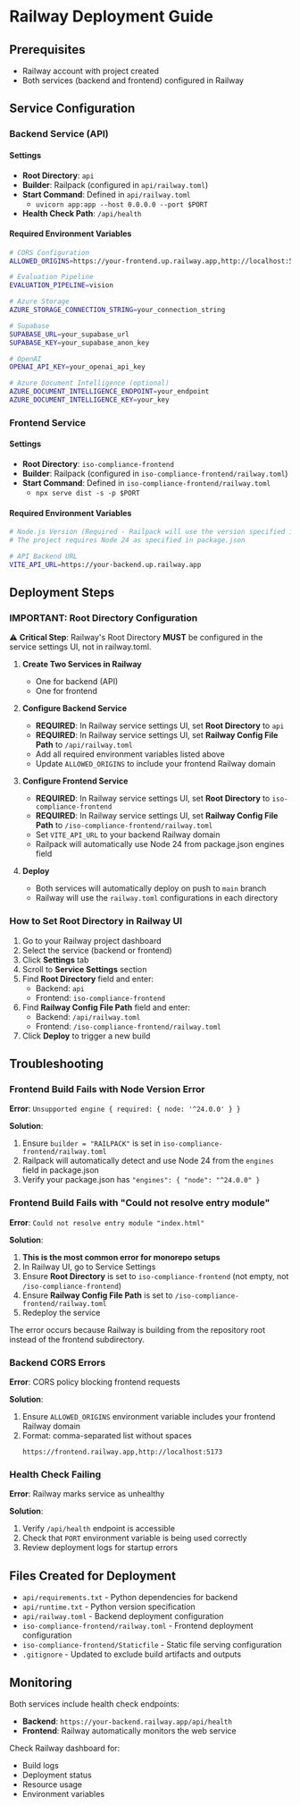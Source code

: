 # Railway Deployment Guide

## Prerequisites
- Railway account with project created
- Both services (backend and frontend) configured in Railway

## Service Configuration

### Backend Service (API)

#### Settings
- **Root Directory**: `api`
- **Builder**: Railpack (configured in `api/railway.toml`)
- **Start Command**: Defined in `api/railway.toml`
  - `uvicorn app:app --host 0.0.0.0 --port $PORT`
- **Health Check Path**: `/api/health`

#### Required Environment Variables
```bash
# CORS Configuration
ALLOWED_ORIGINS=https://your-frontend.up.railway.app,http://localhost:5173,http://localhost:3000

# Evaluation Pipeline
EVALUATION_PIPELINE=vision

# Azure Storage
AZURE_STORAGE_CONNECTION_STRING=your_connection_string

# Supabase
SUPABASE_URL=your_supabase_url
SUPABASE_KEY=your_supabase_anon_key

# OpenAI
OPENAI_API_KEY=your_openai_api_key

# Azure Document Intelligence (optional)
AZURE_DOCUMENT_INTELLIGENCE_ENDPOINT=your_endpoint
AZURE_DOCUMENT_INTELLIGENCE_KEY=your_key
```

### Frontend Service

#### Settings
- **Root Directory**: `iso-compliance-frontend`
- **Builder**: Railpack (configured in `iso-compliance-frontend/railway.toml`)
- **Start Command**: Defined in `iso-compliance-frontend/railway.toml`
  - `npx serve dist -s -p $PORT`

#### Required Environment Variables
```bash
# Node.js Version (Required - Railpack will use the version specified in package.json engines field)
# The project requires Node 24 as specified in package.json

# API Backend URL
VITE_API_URL=https://your-backend.up.railway.app
```

## Deployment Steps

### IMPORTANT: Root Directory Configuration

⚠️ **Critical Step**: Railway's Root Directory **MUST** be configured in the service settings UI, not in railway.toml.

1. **Create Two Services in Railway**
   - One for backend (API)
   - One for frontend

2. **Configure Backend Service**
   - **REQUIRED**: In Railway service settings UI, set **Root Directory** to `api`
   - **REQUIRED**: In Railway service settings UI, set **Railway Config File Path** to `/api/railway.toml`
   - Add all required environment variables listed above
   - Update `ALLOWED_ORIGINS` to include your frontend Railway domain

3. **Configure Frontend Service**
   - **REQUIRED**: In Railway service settings UI, set **Root Directory** to `iso-compliance-frontend`
   - **REQUIRED**: In Railway service settings UI, set **Railway Config File Path** to `/iso-compliance-frontend/railway.toml`
   - Set `VITE_API_URL` to your backend Railway domain
   - Railpack will automatically use Node 24 from package.json engines field

4. **Deploy**
   - Both services will automatically deploy on push to `main` branch
   - Railway will use the `railway.toml` configurations in each directory

### How to Set Root Directory in Railway UI

1. Go to your Railway project dashboard
2. Select the service (backend or frontend)
3. Click **Settings** tab
4. Scroll to **Service Settings** section
5. Find **Root Directory** field and enter:
   - Backend: `api`
   - Frontend: `iso-compliance-frontend`
6. Find **Railway Config File Path** field and enter:
   - Backend: `/api/railway.toml`
   - Frontend: `/iso-compliance-frontend/railway.toml`
7. Click **Deploy** to trigger a new build

## Troubleshooting

### Frontend Build Fails with Node Version Error
**Error**: `Unsupported engine { required: { node: '^24.0.0' } }`

**Solution**:
1. Ensure `builder = "RAILPACK"` is set in `iso-compliance-frontend/railway.toml`
2. Railpack will automatically detect and use Node 24 from the `engines` field in package.json
3. Verify your package.json has `"engines": { "node": "^24.0.0" }`

### Frontend Build Fails with "Could not resolve entry module"
**Error**: `Could not resolve entry module "index.html"`

**Solution**:
1. **This is the most common error for monorepo setups**
2. In Railway UI, go to Service Settings
3. Ensure **Root Directory** is set to `iso-compliance-frontend` (not empty, not `/iso-compliance-frontend`)
4. Ensure **Railway Config File Path** is set to `/iso-compliance-frontend/railway.toml`
5. Redeploy the service

The error occurs because Railway is building from the repository root instead of the frontend subdirectory.

### Backend CORS Errors
**Error**: CORS policy blocking frontend requests

**Solution**:
1. Ensure `ALLOWED_ORIGINS` environment variable includes your frontend Railway domain
2. Format: comma-separated list without spaces
   ```
   https://frontend.railway.app,http://localhost:5173
   ```

### Health Check Failing
**Error**: Railway marks service as unhealthy

**Solution**:
1. Verify `/api/health` endpoint is accessible
2. Check that `PORT` environment variable is being used correctly
3. Review deployment logs for startup errors

## Files Created for Deployment

- `api/requirements.txt` - Python dependencies for backend
- `api/runtime.txt` - Python version specification
- `api/railway.toml` - Backend deployment configuration
- `iso-compliance-frontend/railway.toml` - Frontend deployment configuration
- `iso-compliance-frontend/Staticfile` - Static file serving configuration
- `.gitignore` - Updated to exclude build artifacts and outputs

## Monitoring

Both services include health check endpoints:
- **Backend**: `https://your-backend.railway.app/api/health`
- **Frontend**: Railway automatically monitors the web service

Check Railway dashboard for:
- Build logs
- Deployment status
- Resource usage
- Environment variables